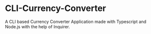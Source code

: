 # CLI-Currency-Converter
A CLI based Currency Converter Application made with Typescript and Node.js with the help of Inquirer.
